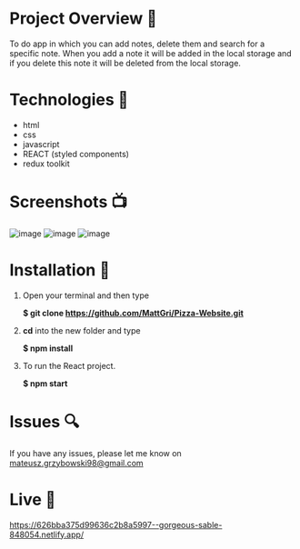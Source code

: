 # Project Overview  🎉
To do app in which you can add notes, delete them and search for a specific note. When you add a note it will be added in the local storage and if you delete this note it will be deleted from the local storage.

# Technologies 🔧
* html
* css
* javascript
* REACT (styled components)
* redux toolkit

# Screenshots 📺
![image](https://user-images.githubusercontent.com/61913031/165926329-6cfa94ba-92df-4ed6-9c6c-062a1b44867c.png)
![image](https://user-images.githubusercontent.com/61913031/165926515-3b169237-eb6b-427e-b1f5-2729699770d5.png)
![image](https://user-images.githubusercontent.com/61913031/165926550-148871e9-add4-4358-a01b-ee95b25e9e08.png)


# Installation 💾

1. Open your terminal and then type 

     **$ git clone https://github.com/MattGri/Pizza-Website.git**

2. **cd** into the new folder and type

     **$ npm install**

3. To run the React project.

     **$ npm start**



# Issues 🔍
 
 If you have any issues, please let me know on mateusz.grzybowski98@gmail.com

# Live 📍
https://626bba375d99636c2b8a5997--gorgeous-sable-848054.netlify.app/
